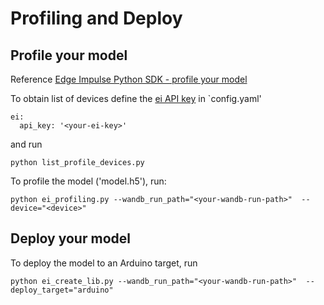 # Profiling and Deploy

## Profile your model
Reference [Edge Impulse Python SDK - profile your model](https://docs.edgeimpulse.com/docs/edge-impulse-python-sdk/01-python-sdk-with-tf-keras#profile-your-model)

To obtain list of devices define the [ei API key](https://raw.githubusercontent.com/edgeimpulse/notebooks/main/.assets/images/python-sdk-copy-ei-api-key.png) in `config.yaml'
```
ei:
  api_key: '<your-ei-key>'
```

and run

```
python list_profile_devices.py
```
To profile the model ('model.h5'), run:

```
python ei_profiling.py --wandb_run_path="<your-wandb-run-path>"  --device="<device>"
```
## Deploy your model

To deploy the model to an Arduino target, run

```
python ei_create_lib.py --wandb_run_path="<your-wandb-run-path>"  --deploy_target="arduino"